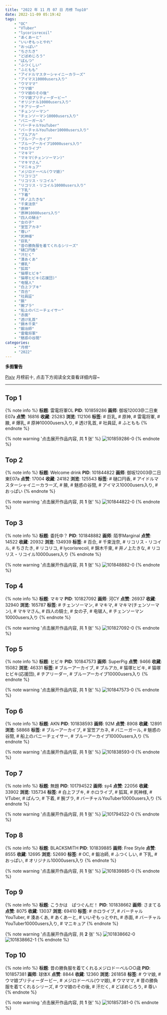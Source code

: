 ```yaml
---
title: "2022 年 11 月 07 日 月榜 Top10"
date: 2022-11-09 05:19:42
tags:
    - "OC"
    - "VTuber"
    - "lycorisrecoil"
    - "あくあーと"
    - "いいぞもっとやれ"
    - "おっぱい"
    - "ちさたき"
    - "どぼめじろう"
    - "ぱんつ"
    - "ふつくしい"
    - "ふともも"
    - "アイドルマスターシャイニーカラーズ"
    - "アイマス10000users入り"
    - "ウマママ"
    - "ウマ娘"
    - "ウマ娘のその後"
    - "ウマ娘プリティーダービー"
    - "オリジナル10000users入り"
    - "チアリーダー"
    - "チェンソーマン"
    - "チェンソーマン10000users入り"
    - "バニーガール"
    - "バーチャルYouTuber"
    - "バーチャルYouTuber10000users入り"
    - "ブルアカ"
    - "ブルーアーカイブ"
    - "ブルーアーカイブ10000users入り"
    - "ホロライブ"
    - "マキマ"
    - "マキマ(チェンソーマン)"
    - "マキマさん"
    - "マニキュア"
    - "メジロドーベル(ウマ娘)"
    - "リコリコ"
    - "リコリス・リコイル"
    - "リコリス・リコイル10000users入り"
    - "下乳"
    - "下着"
    - "井ノ上たきな"
    - "千束泷奈"
    - "原神"
    - "原神10000users入り"
    - "四人の騎士"
    - "女の子"
    - "室笠アカネ"
    - "尊い"
    - "尻神様"
    - "巨乳"
    - "昔の勝負服を着てくれるシリーズ"
    - "樋口円香"
    - "汗だく"
    - "湊あくあ"
    - "爆乳"
    - "狐耳"
    - "猫塚ヒビキ"
    - "猫塚ヒビキ(応援団)"
    - "电锯人"
    - "白上フブキ"
    - "百合"
    - "社員証"
    - "腋"
    - "腕ブラ"
    - "船上のバニーチェイサー"
    - "赤面"
    - "透け乳首"
    - "錦木千束"
    - "鍛冶師"
    - "雷電将軍"
    - "魅惑の谷間"
categories:
    - "月榜"
    - "2022"
---
```


<i class="fa fa-triangle-exclamation"></i>**多图警告**<i class="fa fa-triangle-exclamation"></i>

[Pixiv](https://www.pixiv.net/) 月榜前十, 点击下方阅读全文查看详细内容~

<!-- more -->

---

## Top 1

{% note info %}
**标题**: 雷電将軍OL
**PID**: 101859286 **画师**: 御坂12003@二日東E07a
**点赞**: 16816 **收藏**: 25283 **浏览**: 112106
**标签**: # 巨乳, # 原神, # 雷電将軍, # 腋, # 爆乳, # 原神10000users入り, # 透け乳首, # 社員証, # ふともも
{% endnote %}

{% note warning '点击展开作品内容, 共 **1** 张' %}
![101859286-0](https://i.pixiv.re/img-original/img/2022/10/11/21/58/59/101859286_p0.jpg)
{% endnote %}

## Top 2

{% note info %}
**标题**: Welcome drink
**PID**: 101844822 **画师**: 御坂12003@二日東E07a
**点赞**: 17004 **收藏**: 24182 **浏览**: 125543
**标签**: # 樋口円香, # アイドルマスターシャイニーカラーズ, # 腋, # 魅惑の谷間, # アイマス10000users入り, # おっぱい
{% endnote %}

{% note warning '点击展开作品内容, 共 **1** 张' %}
![101844822-0](https://i.pixiv.re/img-original/img/2022/10/11/06/45/50/101844822_p0.jpg)
{% endnote %}

## Top 3

{% note info %}
**标题**: 委托中？
**PID**: 101848882 **画师**: 陌芋Marginal
**点赞**: 14522 **收藏**: 20932 **浏览**: 134939
**标签**: # 百合, # 千束泷奈, # リコリス・リコイル, # ちさたき, # リコリコ, # lycorisrecoil, # 錦木千束, # 井ノ上たきな, # リコリス・リコイル10000users入り
{% endnote %}

{% note warning '点击展开作品内容, 共 **1** 张' %}
![101848882-0](https://i.pixiv.re/img-original/img/2022/10/11/12/49/58/101848882_p0.jpg)
{% endnote %}

## Top 4

{% note info %}
**标题**: マキマ
**PID**: 101827092 **画师**: 河CY
**点赞**: 26937 **收藏**: 32940 **浏览**: 165787
**标签**: # チェンソーマン, # マキマ, # マキマ(チェンソーマン), # マキマさん, # 四人の騎士, # 女の子, # 电锯人, # チェンソーマン10000users入り
{% endnote %}

{% note warning '点击展开作品内容, 共 **1** 张' %}
![101827092-0](https://i.pixiv.re/img-original/img/2022/10/10/17/59/39/101827092_p0.jpg)
{% endnote %}

## Top 5

{% note info %}
**标题**: ヒビキ
**PID**: 101847573 **画师**: SuperPig
**点赞**: 9466 **收藏**: 15082 **浏览**: 46331
**标签**: # ブルーアーカイブ, # ブルアカ, # 猫塚ヒビキ, # 猫塚ヒビキ(応援団), # チアリーダー, # ブルーアーカイブ10000users入り
{% endnote %}

{% note warning '点击展开作品内容, 共 **1** 张' %}
![101847573-0](https://i.pixiv.re/img-original/img/2022/10/11/11/09/47/101847573_p0.png)
{% endnote %}

## Top 6

{% note info %}
**标题**: AKN
**PID**: 101838593 **画师**: 92M
**点赞**: 8908 **收藏**: 12891 **浏览**: 58868
**标签**: # ブルーアーカイブ, # 室笠アカネ, # バニーガール, # 魅惑の谷間, # 船上のバニーチェイサー, # ブルーアーカイブ10000users入り
{% endnote %}

{% note warning '点击展开作品内容, 共 **1** 张' %}
![101838593-0](https://i.pixiv.re/img-original/img/2022/10/11/00/00/14/101838593_p0.png)
{% endnote %}

## Top 7

{% note info %}
**标题**: 無題
**PID**: 101794522 **画师**: sy4
**点赞**: 22056 **收藏**: 33902 **浏览**: 135734
**标签**: # 白上フブキ, # ホロライブ, # 狐耳, # 尻神様, # VTuber, # ぱんつ, # 下着, # 腕ブラ, # バーチャルYouTuber10000users入り
{% endnote %}

{% note warning '点击展开作品内容, 共 **1** 张' %}
![101794522-0](https://i.pixiv.re/img-original/img/2022/10/09/16/10/57/101794522_p0.png)
{% endnote %}

## Top 8

{% note info %}
**标题**: BLACKSMITH
**PID**: 101839885 **画师**: Free Style
**点赞**: 8555 **收藏**: 12695 **浏览**: 52690
**标签**: # OC, # 鍛冶師, # ふつくしい, # 下乳, # おっぱい, # オリジナル10000users入り
{% endnote %}

{% note warning '点击展开作品内容, 共 **1** 张' %}
![101839885-0](https://i.pixiv.re/img-original/img/2022/10/11/00/35/17/101839885_p0.jpg)
{% endnote %}

## Top 9

{% note info %}
**标题**: こうかは　ばつぐんだ！
**PID**: 101838662 **画师**: さまてる
**点赞**: 8075 **收藏**: 13037 **浏览**: 69410
**标签**: # ホロライブ, # バーチャルYouTuber, # 湊あくあ, # あくあーと, # いいぞもっとやれ, # 赤面, # バーチャルYouTuber10000users入り, # マニキュア
{% endnote %}

{% note warning '点击展开作品内容, 共 **2** 张' %}
![101838662-0](https://i.pixiv.re/img-original/img/2022/10/11/00/00/26/101838662_p0.jpg)
![101838662-1](https://i.pixiv.re/img-original/img/2022/10/11/00/00/26/101838662_p1.jpg)
{% endnote %}

## Top 10

{% note info %}
**标题**: 昔の勝負服を着てくれるメジロドーベル○○歳
**PID**: 101857381 **画师**: 球体X
**点赞**: 8844 **收藏**: 12360 **浏览**: 261858
**标签**: # ウマ娘, # ウマ娘プリティーダービー, # メジロドーベル(ウマ娘), # ウマママ, # 昔の勝負服を着てくれるシリーズ, # ウマ娘のその後, # 汗だく, # どぼめじろう, # 尊い
{% endnote %}

{% note warning '点击展开作品内容, 共 **1** 张' %}
![101857381-0](https://i.pixiv.re/img-original/img/2022/10/11/20/55/06/101857381_p0.png)
{% endnote %}
